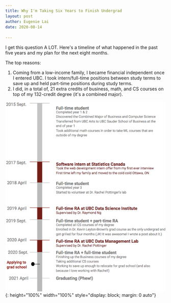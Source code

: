```yaml
---
title: Why I'm Taking Six Years to Finish Undergrad
layout: post
author: Eugenie Lai
date: 2020-08-14

---
```


I get this question A LOT. Here's a timeline of what happened in the past five years and my plan for the next eight months. 

The top reasons:
1. Coming from a low-income family, I became financial independent once I entered UBC. I took intern/full-time positions between study terms to save up and held part-time positions during study terms.
2. I did, in a total of, 21 extra credits of business, math, and CS courses on top of my 132-credit degree (it's a combined major).

![alt text][what-happened]{: height="100%" width="100%" style="display: block; margin: 0 auto"}

[what-happened]: /assets/posts/timeline/what-happened.png "what-happened.png"